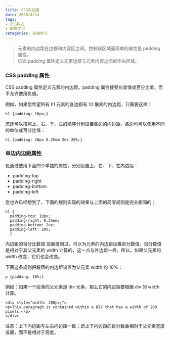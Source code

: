 ```yaml
---
title: CSS内边距
date: 2020/4/14
tags: 
- CSS样式
- 前端学习
categories: 前端学习
---
```

>元素的内边距在边框和内容区之间。控制该区域最简单的属性是 padding 属性。  
CSS padding 属性定义元素边框与元素内容之间的空白区域。

<!-- more -->

### CSS padding 属性
CSS padding 属性定义元素的内边距。padding 属性接受长度值或百分比值，但不允许使用负值。


例如，如果您希望所有 h1 元素的各边都有 10 像素的内边距，只需要这样：
```
h1 {padding: 10px;}
```
您还可以按照上、右、下、左的顺序分别设置各边的内边距，各边均可以使用不同的单位或百分比值：
```
h1 {padding: 10px 0.25em 2ex 20%;}
```
### 单边内边距属性
也通过使用下面四个单独的属性，分别设置上、右、下、左内边距：

- padding-top
- padding-right
- padding-bottom
- padding-left  

您也许已经想到了，下面的规则实现的效果与上面的简写规则是完全相同的：
```
h1 {
  padding-top: 10px;
  padding-right: 0.25em;
  padding-bottom: 2ex;
  padding-left: 20%;
  }
```
内边距的百分比数值
前面提到过，可以为元素的内边距设置百分数值。百分数值是相对于其父元素的 width 计算的，这一点与外边距一样。所以，如果父元素的 width 改变，它们也会改变。

下面这条规则把段落的内边距设置为父元素 width 的 10%：
```
p {padding: 10%;}
```
例如：如果一个段落的父元素是 div 元素，那么它的内边距要根据 div 的 width 计算。
```
<div style="width: 200px;">
<p>This paragragh is contained within a DIV that has a width of 200 pixels.</p>
</div> 
```
注意：上下内边距与左右内边距一致；即上下内边距的百分数会相对于父元素宽度设置，而不是相对于高度。